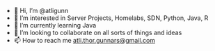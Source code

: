- 👋 Hi, I’m @atligunn
- 👀 I’m interested in Server Projects, Homelabs, SDN, Python, Java, R
- 🌱 I’m currently learning Java
- 💞️ I’m looking to collaborate on all sorts of things and ideas
- 📫 How to reach me atli.thor.gunnars@gmail.com

<!---
atligunn/atligunn is a ✨ special ✨ repository because its `README.md` (this file) appears on your GitHub profile.
You can click the Preview link to take a look at your changes.
--->
